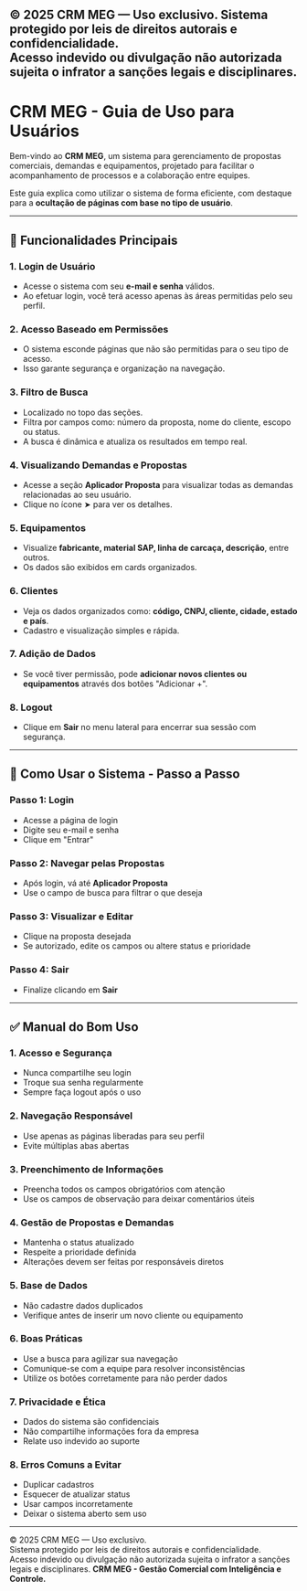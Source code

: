 © 2025 CRM MEG — Uso exclusivo.  Sistema protegido por leis de direitos autorais e confidencialidade.  
Acesso indevido ou divulgação não autorizada sujeita o infrator a sanções legais e disciplinares.
---

# CRM MEG - Guia de Uso para Usuários

Bem-vindo ao **CRM MEG**, um sistema para gerenciamento de propostas comerciais, demandas e equipamentos, projetado para facilitar o acompanhamento de processos e a colaboração entre equipes.

Este guia explica como utilizar o sistema de forma eficiente, com destaque para a **ocultação de páginas com base no tipo de usuário**.

---

## 🔐 Funcionalidades Principais

### 1. Login de Usuário
- Acesse o sistema com seu **e-mail e senha** válidos.
- Ao efetuar login, você terá acesso apenas às áreas permitidas pelo seu perfil.

### 2. Acesso Baseado em Permissões
- O sistema esconde páginas que não são permitidas para o seu tipo de acesso.
- Isso garante segurança e organização na navegação.

### 3. Filtro de Busca
- Localizado no topo das seções.
- Filtra por campos como: número da proposta, nome do cliente, escopo ou status.
- A busca é dinâmica e atualiza os resultados em tempo real.

### 4. Visualizando Demandas e Propostas
- Acesse a seção **Aplicador Proposta** para visualizar todas as demandas relacionadas ao seu usuário.
- Clique no ícone ➤ para ver os detalhes.

### 5. Equipamentos
- Visualize **fabricante, material SAP, linha de carcaça, descrição**, entre outros.
- Os dados são exibidos em cards organizados.

### 6. Clientes
- Veja os dados organizados como: **código, CNPJ, cliente, cidade, estado e país**.
- Cadastro e visualização simples e rápida.

### 7. Adição de Dados
- Se você tiver permissão, pode **adicionar novos clientes ou equipamentos** através dos botões "Adicionar +".

### 8. Logout
- Clique em **Sair** no menu lateral para encerrar sua sessão com segurança.

---

## 🧭 Como Usar o Sistema - Passo a Passo

### Passo 1: Login
- Acesse a página de login
- Digite seu e-mail e senha
- Clique em "Entrar"

### Passo 2: Navegar pelas Propostas
- Após login, vá até **Aplicador Proposta**
- Use o campo de busca para filtrar o que deseja

### Passo 3: Visualizar e Editar
- Clique na proposta desejada
- Se autorizado, edite os campos ou altere status e prioridade

### Passo 4: Sair
- Finalize clicando em **Sair**

---

## ✅ Manual do Bom Uso

### 1. Acesso e Segurança
- Nunca compartilhe seu login
- Troque sua senha regularmente
- Sempre faça logout após o uso

### 2. Navegação Responsável
- Use apenas as páginas liberadas para seu perfil
- Evite múltiplas abas abertas

### 3. Preenchimento de Informações
- Preencha todos os campos obrigatórios com atenção
- Use os campos de observação para deixar comentários úteis

### 4. Gestão de Propostas e Demandas
- Mantenha o status atualizado
- Respeite a prioridade definida
- Alterações devem ser feitas por responsáveis diretos

### 5. Base de Dados
- Não cadastre dados duplicados
- Verifique antes de inserir um novo cliente ou equipamento

### 6. Boas Práticas
- Use a busca para agilizar sua navegação
- Comunique-se com a equipe para resolver inconsistências
- Utilize os botões corretamente para não perder dados

### 7. Privacidade e Ética
- Dados do sistema são confidenciais
- Não compartilhe informações fora da empresa
- Relate uso indevido ao suporte

### 8. Erros Comuns a Evitar
- Duplicar cadastros
- Esquecer de atualizar status
- Usar campos incorretamente
- Deixar o sistema aberto sem uso

---

© 2025 CRM MEG — Uso exclusivo.  
Sistema protegido por leis de direitos autorais e confidencialidade.  
Acesso indevido ou divulgação não autorizada sujeita o infrator a sanções legais e disciplinares.
**CRM MEG - Gestão Comercial com Inteligência e Controle.**
